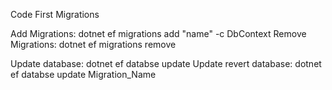 ﻿Code First Migrations

Add Migrations:     dotnet ef migrations add "name" -c DbContext
Remove Migrations:  dotnet ef migrations remove

Update database:           dotnet ef databse update
Update revert database:    dotnet ef databse update Migration_Name